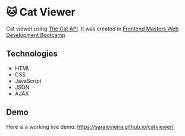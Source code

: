 # 🐱 Cat Viewer 

Cat viewer using <a href="https://thecatapi.com/">The Cat API</a>. It was created in <a href="https://frontendmasters.com/bootcamp/">Frontend Masters Web Development Bootcamp</a>

## Technologies
- HTML
- CSS
- JavaScript
- JSON
- AJAX

## Demo
Here is a working live demo: https://saraiovieira.github.io/catviewer/

